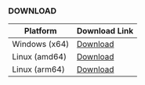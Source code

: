 ### DOWNLOAD
| Platform      | Download Link |
|---------------|---------------|
| Windows (x64) | [Download](https://github.com/chelaxian/FreeNetCalc/actions/runs/13061560379/artifacts/binary-windows-amd64) |
| Linux (amd64) | [Download](https://github.com/chelaxian/FreeNetCalc/actions/runs/13061560379/artifacts/binary-ubuntu-amd64) |
| Linux (arm64) | [Download](https://github.com/chelaxian/FreeNetCalc/actions/runs/13061560379/artifacts/binary-linux-arm64) |
